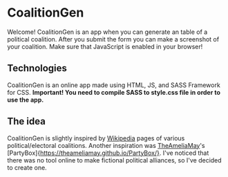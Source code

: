 # CoalitionGen

Welcome! CoalitionGen is an app when you can generate an table of a political coalition. After you submit the form you can make a screenshot of your coalition. 
Make sure that JavaScript is enabled in your browser!

## Technologies

CoalitionGen is an online app made using HTML, JS, and SASS Framework for CSS.
**Important! You need to compile SASS to style.css file in order to use the app.**

## The idea

CoalitionGen is slightly inspired by [Wikipedia](https://www.wikipedia.org/) pages of various political/electoral coalitions. Another inspiration was [TheAmeliaMay](https://github.com/TheAmeliaMay)'s [PartyBox]{https://theameliamay.github.io/PartyBox/}. I've noticed that there was no tool online to make fictional political alliances, so I've decided to create one.